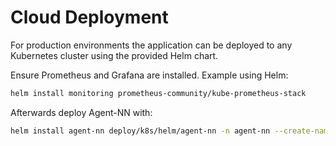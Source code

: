 # Cloud Deployment

For production environments the application can be deployed to any Kubernetes cluster using the provided Helm chart.

Ensure Prometheus and Grafana are installed. Example using Helm:

```bash
helm install monitoring prometheus-community/kube-prometheus-stack
```

Afterwards deploy Agent-NN with:

```bash
helm install agent-nn deploy/k8s/helm/agent-nn -n agent-nn --create-namespace
```
